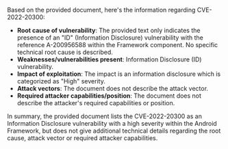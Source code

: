 Based on the provided document, here's the information regarding CVE-2022-20300:

*   **Root cause of vulnerability**: The provided text only indicates the presence of an "ID" (Information Disclosure) vulnerability with the reference A-200956588 within the Framework component. No specific technical root cause is described.
*   **Weaknesses/vulnerabilities present**: Information Disclosure (ID) vulnerability.
*   **Impact of exploitation**: The impact is an information disclosure which is categorized as "High" severity.
*  **Attack vectors**: The document does not describe the attack vector.
*   **Required attacker capabilities/position**: The document does not describe the attacker's required capabilities or position.

In summary, the provided document lists the CVE-2022-20300 as an Information Disclosure vulnerability with a high severity within the Android Framework, but does not give additional technical details regarding the root cause, attack vector or required attacker capabilities.